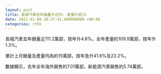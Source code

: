 ```yaml
---
layout: post
title: 長城汽車去年銷量升近5%　產量升逾1%
date: 2021-01-08 20:37:41.000000000 +08:00
categories: rthk
---
```


長城汽車去年銷量近111.2萬部，按年升4.8%。全年產量約109.9萬部，按年升1.3%。

單計上月銷量及產量均為約15萬部，按年急升41.6%及23.2%。

數據顯示，去年全年海外銷售約7.01萬部，新能源汽車銷售約5.74萬部。
